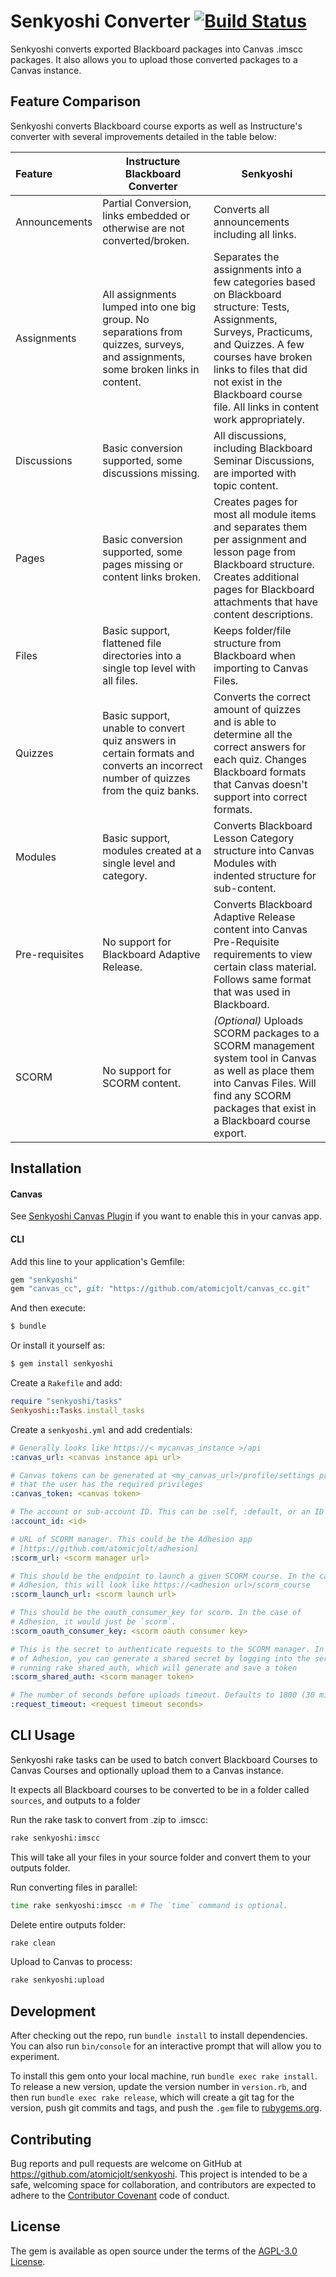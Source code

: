 # Senkyoshi Converter [![Build Status](https://travis-ci.org/atomicjolt/senkyoshi.svg?branch=master)](https://travis-ci.org/atomicjolt/senkyoshi)

Senkyoshi converts exported Blackboard packages into Canvas .imscc packages. It also allows you to upload those converted packages to a Canvas instance.

## Feature Comparison

Senkyoshi converts Blackboard course exports as well as Instructure's converter with several improvements detailed in the table below:

| Feature  | Instructure Blackboard Converter | Senkyoshi |
|:---------|----------------------------------|-----------|
| Announcements | Partial Conversion, links embedded or otherwise are not converted/broken. | Converts all announcements including all links. |
|Assignments|All assignments lumped into one big group.  No separations from quizzes, surveys, and assignments, some broken links in content.| Separates the assignments into a few categories based on Blackboard structure: Tests, Assignments, Surveys, Practicums, and Quizzes. A few courses have broken links to files that did not exist in the Blackboard course file. All links in content work appropriately. |
|Discussions|Basic conversion supported, some discussions missing.| All discussions, including Blackboard Seminar Discussions, are imported with topic content.|
|Pages|Basic conversion supported, some pages missing or content links broken.|Creates pages for most all module items and separates them per assignment and lesson page from Blackboard structure.  Creates additional pages for Blackboard attachments that have content descriptions.|
|Files|Basic support, flattened file directories into a single top level with all files. | Keeps folder/file structure from Blackboard when importing to Canvas Files. |
|Quizzes|Basic support, unable to convert quiz answers in certain formats and converts an incorrect number of quizzes from the quiz banks.| Converts the correct amount of quizzes and is able to determine all the correct answers for each quiz. Changes Blackboard formats that Canvas doesn't support into correct formats.|
|Modules|Basic support, modules created at a single level and category. | Converts Blackboard Lesson Category structure into Canvas Modules with indented structure for sub-content. |
|Pre-requisites|No support for Blackboard Adaptive Release.| Converts Blackboard Adaptive Release content into Canvas Pre-Requisite requirements to view certain class material. Follows same format that was used in Blackboard.|
|SCORM|No support for SCORM content.|*(Optional)* Uploads SCORM packages to a SCORM management system tool in Canvas as well as place them into Canvas Files. Will find any SCORM packages that exist in a Blackboard course export.|

## Installation

#### Canvas
See [Senkyoshi Canvas Plugin](https://github.com/atomicjolt/senkyoshi_canvas_plugin) if you want to enable this in your canvas app.

#### CLI
Add this line to your application's Gemfile:

```ruby
gem "senkyoshi"
gem "canvas_cc", git: "https://github.com/atomicjolt/canvas_cc.git"
```

And then execute:
```sh
$ bundle
```

Or install it yourself as:
```sh
$ gem install senkyoshi
```

Create a `Rakefile` and add:
```ruby
require "senkyoshi/tasks"
Senkyoshi::Tasks.install_tasks
```

Create a `senkyoshi.yml` and add credentials:
```yaml
# Generally looks like https://< mycanvas_instance >/api
:canvas_url: <canvas instance api url>

# Canvas tokens can be generated at <my_canvas_url>/profile/settings provided
# that the user has the required privileges
:canvas_token: <canvas token>

# The account or sub-account ID. This can be :self, :default, or an ID
:account_id: <id>

# URL of SCORM manager. This could be the Adhesion app
# [https://github.com/atomicjolt/adhesion]
:scorm_url: <scorm manager url>

# This should be the endpoint to launch a given SCORM course. In the case of
# Adhesion, this will look like https://<adhesion url>/scorm_course
:scorm_launch_url: <scorm launch url>

# This should be the oauth_consumer_key for scorm. In the case of
# Adhesion, it would just be `scorm`.
:scorm_oauth_consumer_key: <scorm oauth consumer key>

# This is the secret to authenticate requests to the SCORM manager. In the case
# of Adhesion, you can generate a shared secret by logging into the server and
# running rake shared_auth, which will generate and save a token
:scorm_shared_auth: <scorm manager token>

# The number of seconds before uploads timeout. Defaults to 1800 (30 minutes)
:request_timeout: <request timeout seconds>
```

## CLI Usage

Senkyoshi rake tasks can be used to batch convert Blackboard Courses to Canvas Courses and optionally upload them to a Canvas instance.

It expects all Blackboard courses to be converted to be in a folder called `sources`, and outputs to a folder

Run the rake task to convert from .zip to .imscc:
```bash
rake senkyoshi:imscc
```
This will take all your files in your source folder and convert them to your outputs folder.

Run converting files in parallel:
```bash
time rake senkyoshi:imscc -m # The `time` command is optional.
```

Delete entire outputs folder:
```bash
rake clean
```

Upload to Canvas to process:
```bash
rake senkyoshi:upload
```

## Development

After checking out the repo, run `bundle install` to install dependencies. You can also run `bin/console` for an interactive prompt that will allow you to experiment.

To install this gem onto your local machine, run `bundle exec rake install`. To release a new version, update the version number in `version.rb`, and then run `bundle exec rake release`, which will create a git tag for the version, push git commits and tags, and push the `.gem` file to [rubygems.org](https://rubygems.org).

## Contributing

Bug reports and pull requests are welcome on GitHub at https://github.com/atomicjolt/senkyoshi. This project is intended to be a safe, welcoming space for collaboration, and contributors are expected to adhere to the [Contributor Covenant](http://contributor-covenant.org) code of conduct.


## License

The gem is available as open source under the terms of the [AGPL-3.0 License](http://www.gnu.org/licenses/).
